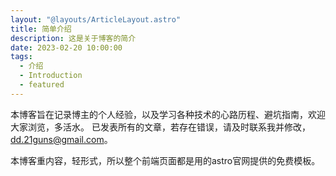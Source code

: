 ```yaml
---
layout: "@layouts/ArticleLayout.astro"
title: 简单介绍
description: 这是关于博客的简介
date: 2023-02-20 10:00:00
tags:
  - 介绍
  - Introduction
  - featured
---
```


  本博客旨在记录博主的个人经验，以及学习各种技术的心路历程、避坑指南，欢迎大家浏览，多活水。
已发表所有的文章，若存在错误，请及时联系我并修改，dd.21guns@gmail.com。

本博客重内容，轻形式，所以整个前端页面都是用的astro官网提供的免费模板。
